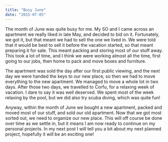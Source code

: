 ```yaml
---
title: "Busy June"
date: "2015-07-05"
---
```


The month of June was quite busy for me. My SO and I came across an apartment we really liked in late May, and decided to bid on it. Fortunately, we got it, but that meant we had to sell the one we lived in. We were told that it would be best to sell it before the vacation started, so that meant preparing it for sale. This meant packing and storing most of our stuff away. This took a lot of time, and I think we were working almost all the time, first going to our jobs, then home to pack and move boxes and furniture.

The apartment was sold the day after our first public viewing, and the next day we were handed the keys to our new place, so then we had to move everything to the new apartment. We managed to move a whole lot in two days. After those two days, we travelled to Corfu, for a relaxing week of vacation. I dare to say it was well deserved. We spent most of the week relaxing by the pool, but we did also try scuba diving, which was quite fun!

Anyway, within the month of June we bought a new apartment, packed and moved most of our stuff, and sold our old apartment. Now that we got most sorted out, we need to organize our new place. This will off course be done over time as we settle in, but it means I am now ready to continue on my personal projects. In my next post I will tell you a bit about my next planned project, hopefully it will be an exciting one!
